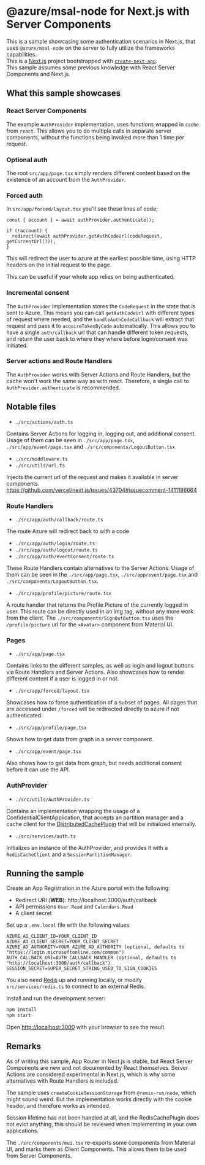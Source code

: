 # @azure/msal-node for Next.js with Server Components

This is a sample showcasing some authentication scenarios in Next.js, that uses `@azure/msal-node` on the server to fully utilize the frameworks capabilities.  
This is a [Next.js](https://nextjs.org/) project bootstrapped with [`create-next-app`](https://github.com/vercel/next.js/tree/canary/packages/create-next-app).  
This sample assumes some previous knowledge with React Server Components and Next.js.

## What this sample showcases

### React Server Components

The example `AuthProvider` implementation, uses functions wrapped in `cache` from `react`. This allows you to do multiple calls in separate server components, without the functions being invoked more than 1 time per request.

### Optional auth

The root `src/app/page.tsx` simply renders different content based on the existence of an account from the `AuthProvider`.

### Forced auth

In `src/app/forced/layout.tsx` you'll see these lines of code;

```tsx
const { account } = await authProvider.authenticate();

if (!account) {
  redirect(await authProvider.getAuthCodeUrl(codeRequest, getCurrentUrl()));
}
```

This will redirect the user to azure at the earliest possible time, using HTTP headers on the initial request to the page.

This can be useful if your whole app relies on being authenticated.

### Incremental consent

The `AuthProvider` implementation stores the `CodeRequest` in the state that is sent to Azure. This means you can call `getAuthCodeUrl` with different types of request where needed, and the `handleAuthCodeCallback` will extract that request and pass it to `acquireTokenByCode` automatically. This allows you to have a single `auth/callback` url that can handle different token requests, and return the user back to where they where before login/consent was initiated.

### Server actions and Route Handlers

The `AuthProvider` works with Server Actions and Route Handlers, but the cache won't work the same way as with react. Therefore, a single call to `AuthProvider.authenticate` is recommended.

## Notable files

- `./src/actions/auth.ts`

Contains Server Actions for logging in, logging out, and additional consent. Usage of them can be seen in `./src/app/page.tsx`, `./src/app/event/page.tsx` and `./src/components/LogoutButton.tsx`

- `./src/middleware.ts`
- `./src/utils/url.ts`

Injects the current url of the request and makes it available in server components.  
https://github.com/vercel/next.js/issues/43704#issuecomment-1411186664

### Route Handlers

- `./src/app/auth/callback/route.ts`

The route Azure will redirect back to with a code

- `./src/app/auth/login/route.ts`
- `./src/app/auth/logout/route.ts`
- `./src/app/auth/eventConsent/route.ts`

These Route Handlers contain alternatives to the Server Actions. Usage of them can be seen in the `./src/app/page.tsx`, `./src/app/event/page.tsx` and `./src/components/LogoutButton.tsx`.

- `./src/app/profile/picture/route.tsx`

A route handler that returns the Profile Picture of the currently logged in user. This route can be directly used in an img tag, without any more work from the client. The `./src/components/SignOutButton.tsx` uses the `/profile/picture` url for the `<Avatar>` component from Material UI.

### Pages

- `./src/app/page.tsx`

Contains links to the different samples, as well as login and logout buttons via Route Handlers and Server Actions.
Also showcases how to render different content if a user is logged in or not.

- `./src/app/forced/layout.tsx`

Showcases how to force authentication of a subset of pages. All pages that are accessed under `/forced` will be redirected directly to azure if not authenticated.

- `./src/app/profile/page.tsx`

Shows how to get data from graph in a server component.

- `./src/app/event/page.tsx`

Also shows how to get data from graph, but needs additional consent before it can use the API.

### AuthProvider

- `./src/utils/AuthProvider.ts`

Contains an implementation wrapping the usage of a ConfidentialClientApplication, that accepts an partition manager and a cache client for the [DistributedCachePlugin](https://github.com/AzureAD/microsoft-authentication-library-for-js/blob/dev/lib/msal-node/docs/caching.md#web-apps) that will be initialized internally.

- `./src/services/auth.ts`

Initializes an instance of the AuthProvider, and provides it with a `RedisCacheClient` and a `SessionPartitionManager`.

## Running the sample

Create an App Registration in the Azure portal with the following:

- Redirect URI (**WEB**): http://localhost:3000/auth/callback
- API permissions `User.Read` and `Calendars.Read`
- A client secret

Set up a `.env.local` file with the following values

```env
AZURE_AD_CLIENT_ID=YOUR_CLIENT_ID
AZURE_AD_CLIENT_SECRET=YOUR_CLIENT_SECRET
AZURE_AD_AUTHORITY=YOUR_AZURE_AD_AUTHORITY (optional, defaults to "https://login.microsoftonline.com/common")
AUTH_CALLBACK_URI=AUTH_CALLBACK_HANDLER (optional, defaults to "http://localhost:3000/auth/callback")
SESSION_SECRET=SUPER_SECRET_STRING_USED_TO_SIGN_COOKIES
```

You also need [Redis](https://redis.io/) up and running locally, or modify `src/services/redis.ts` to connect to an external Redis.

Install and run the development server:

```bash
npm install
npm start
```

Open [http://localhost:3000](http://localhost:3000) with your browser to see the result.

## Remarks

As of writing this sample, App Router in Next.js is stable, but React Server Components are new and not documented by React themselves. Server Actions are considered experimental in Next.js, which is why some alternatives with Route Handlers is included.

The sample uses `createCookieSessionStorage` from `@remix-run/node`, which might sound weird. But the implementation works directly with the cookie header, and therefore works as intended.

Session lifetime has not been handled at all, and the RedisCachePlugin does not evict anything, this should be reviewed when implementing in your own applications.

The `./src/components/mui.tsx` re-exports some components from Material UI, and marks them as Client Components. This allows them to be used from Server Components.
